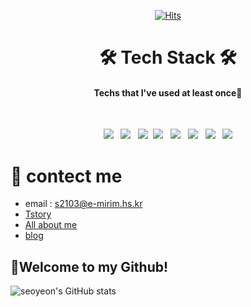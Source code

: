 <div align=center>
	
  [![Hits](https://hits.seeyoufarm.com/api/count/incr/badge.svg?url=https%3A%2F%2Fgithub.com%2Fcindy0817-web&count_bg=%2379C83D&title_bg=%23555555&icon=&icon_color=%23E7E7E7&title=hits&edge_flat=false)](https://hits.seeyoufarm.com)
# 🛠 Tech Stack 🛠
</div>

<h4 align=center>Techs that I've used at least once💛</h4>
</br>
<p align="center">
  <img src="https://img.shields.io/badge/Java-007396?style=flat-square&logo=Java&logoColor=white"/></a> &nbsp 
  <img src="https://img.shields.io/badge/C-A8B9CC?style=flat-square&logo=C&logoColor=white"/></a> &nbsp
  <img src="https://img.shields.io/badge/Python-ff69b4?style=flat-square&logo=Python&logoColor=white"/></a>&nbsp
<img src="https://img.shields.io/badge/HTML5-E34F26?style=flat-square&logo=HTML5&logoColor=white"/></a> &nbsp
<img src="https://img.shields.io/badge/CSS3-1572B6?style=flat-square&logo=CSS3&logoColor=white"/></a> &nbsp
<img src="https://img.shields.io/badge/JavaScript-F7DF1E?style=flat-square&logo=JavaScript&logoColor=white"/></a> &nbsp
<img src="https://img.shields.io/badge/C++-brightgreen?style=flat-square&logo=C++&logoColor=red" /></a> &nbsp
<img src="https://img.shields.io/badge/MySQL-4479A1?style=flat-square&logo=MySQL&logoColor=white"/></a> </p>


# 👀 contect me  
* email : <s2103@e-mirim.hs.kr>  
* [Tstory](https://dodeream-developer.tistory.com/)  
* [All about me](https://gratis-stealer-21c.notion.site/Developer-Seoyeon-0eb18927bfbb462a84db0e0261a9e725)  
* [blog](https://blog.naver.com/cindybae0817)  


## 🤗Welcome to my Github!

![seoyeon's GitHub stats](https://github-readme-stats.vercel.app/api?username=cindy0817-web&theme=cobalt&show_icons=true)
